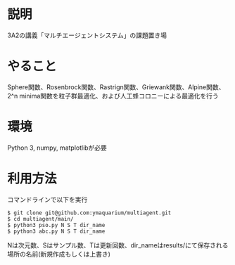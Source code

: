 # 説明
3A2の講義「マルチエージェントシステム」の課題置き場

# やること
Sphere関数、Rosenbrock関数、Rastrign関数、Griewank関数、Alpine関数、2^n minima関数を粒子群最適化、および人工蜂コロニーによる最適化を行う

# 環境

Python 3, numpy, matplotlibが必要 

# 利用方法

コマンドラインで以下を実行

```
$ git clone git@github.com:ymaquarium/multiagent.git
$ cd multiagent/main/
$ python3 pso.py N S T dir_name
$ python3 abc.py N S T dir_name
```

Nは次元数、Sはサンプル数、Tは更新回数、dir_nameはresults/にて保存される場所の名前(新規作成もしくは上書き)


